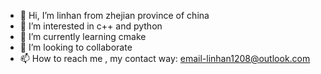 - 👋 Hi, I’m linhan from zhejian province of china
- 👀 I’m interested in c++ and python  
- 🌱 I’m currently learning cmake
- 💞️ I’m looking to collaborate 
- 📫 How to reach me , my contact way: email-linhan1208@outlook.com 

<!---
linhan-1208/linhan-1208 is a ✨ special ✨ repository because its `README.md` (this file) appears on your GitHub profile.
You can click the Preview link to take a look at your changes.
--->
